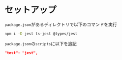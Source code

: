 # セットアップ

`package.json`があるディレクトリで以下のコマンドを実行

```bash
npm i -D jest ts-jest @types/jest
```

`package.json`の`scripts`に以下を追記

```json
"test": "jest",
```
